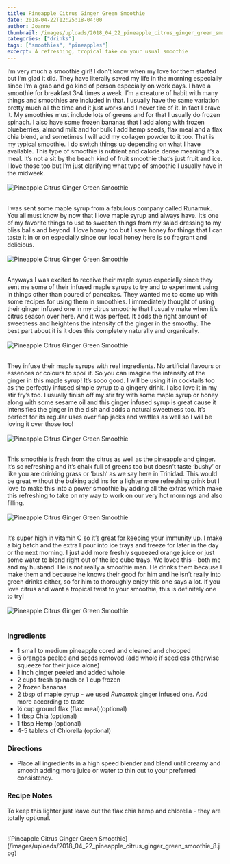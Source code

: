 ```yaml
---
title: Pineapple Citrus Ginger Green Smoothie
date: 2018-04-22T12:25:18-04:00
author: Joanne
thumbnail: /images/uploads/2018_04_22_pineapple_citrus_ginger_green_smoothie_1.jpg
categories: ["drinks"]
tags: ["smoothies", "pineapples"]
excerpt: A refreshing, tropical take on your usual smoothie
---
```


I’m very much a smoothie girl! I don’t know when my love for them started but I’m glad it did. They have literally saved my life in the morning especially since I’m a grab and go kind of person especially on work days. I have a smoothie for breakfast 3-4 times a week. I’m a creature of habit with many things and smoothies are included in that. I usually have the same variation pretty much all the time and it just works and I never tire of it. In fact I crave it. My smoothies must include lots of greens and for that I usually do frozen spinach.  I also have some frozen bananas that I add along with frozen blueberries, almond milk and for bulk I add hemp seeds, flax meal and a flax chia blend, and sometimes I will add my collagen powder to it too. That is my typical smoothie. I do switch things up depending on what I have available. This type of smoothie is nutrient and calorie dense meaning it’s a meal. It’s not a sit by the beach kind of fruit smoothie that’s just fruit and ice. I love those too but I’m just clarifying what type of smoothie I usually have in the midweek. 
</br>
</br>
![Pineapple Citrus Ginger Green Smoothie](/images/uploads/2018_04_22_pineapple_citrus_ginger_green_smoothie_2.jpg)
</br>
</br>

I was sent some maple syrup from a fabulous company called Runamuk. You all must know by now that I love maple syrup and always have. It’s one of my favorite things to use to sweeten things from my salad dressing to my bliss balls and beyond. I love honey too but I save honey for things that I can taste it in or on especially since our local honey here is so fragrant and delicious.
</br>
</br>
![Pineapple Citrus Ginger Green Smoothie](/images/uploads/2018_04_22_pineapple_citrus_ginger_green_smoothie_3.jpg)
</br>
</br>

Anyways I was excited to receive their maple syrup especially since they sent me some of their infused maple syrups to try and to experiment using in things other than poured of pancakes. They wanted me to come up with some recipes for using them in smoothies. I immediately thought of using their ginger infused one in my citrus smoothie that I usually make when it’s citrus season over here. And it was perfect. It adds the right amount of sweetness and heightens the intensity of the ginger in the smoothy. The best part about it is it does this completely naturally and organically.
</br>
</br>
![Pineapple Citrus Ginger Green Smoothie](/images/uploads/2018_04_22_pineapple_citrus_ginger_green_smoothie_4.jpg)
</br>
</br>

They infuse their maple syrups with real ingredients. No artificial flavours or essences or colours to spoil it. So you can imagine the intensity of the ginger in this maple syrup! It’s sooo good. I will be using it in cocktails too as the perfectly infused simple syrup to a gingery drink.  I also love it in my stir fry’s too. I usually finish off my stir fry with some maple syrup or honey along with some sesame oil and this ginger infused syrup is great cause it intensifies the ginger in the dish and adds a natural sweetness too. It’s perfect for its regular uses over flap jacks and waffles as well so I will be loving it over those too!
</br>
</br>
![Pineapple Citrus Ginger Green Smoothie](/images/uploads/2018_04_22_pineapple_citrus_ginger_green_smoothie_5.jpg)
</br>
</br>

This smoothie is fresh from the citrus as well as the pineapple and ginger. It’s so refreshing and it’s chalk full of greens too but doesn’t taste ‘bushy’ or like you are drinking grass or ‘bush’ as we say here in Trinidad. This would be great without the bulking add ins for a lighter more refreshing drink but I love to make this into a power smoothie by adding all the extras which make this refreshing to take on my way to work on our very hot mornings and also filling.
</br>
</br>
![Pineapple Citrus Ginger Green Smoothie](/images/uploads/2018_04_22_pineapple_citrus_ginger_green_smoothie_6.jpg)
</br>
</br>

It’s super high in vitamin C so it’s great for keeping your immunity up. I make a big batch and the extra I pour into ice trays and freeze for later in the day or the next morning. I just add more freshly squeezed orange juice or just some water to blend right out of the ice cube trays. We loved this - both me and my husband. He is not really a smoothie man. He drinks them because I make them and because he knows their good for him and he isn’t really into green drinks either, so for him to thoroughly enjoy this one says a lot. If you love citrus and want a tropical twist to your smoothie, this is definitely one to try!
</br>
</br>
![Pineapple Citrus Ginger Green Smoothie](/images/uploads/2018_04_22_pineapple_citrus_ginger_green_smoothie_7.jpg)
</br>
</br>

### Ingredients 

* 1 small to medium pineapple cored and cleaned and chopped 
* 6 oranges peeled and seeds removed (add whole if seedless otherwise squeeze for their juice alone) 
* 1 inch ginger peeled and added whole 
* 2 cups fresh spinach or 1 cup frozen
* 2 frozen bananas 
* 2 tbsp of maple syrup - we used _Runamok_ ginger infused one. Add more according to taste 
* &frac14; cup ground flax (flax meal)(optional)
* 1 tbsp Chia (optional)
* 1 tbsp Hemp (optional)
* 4-5 tablets of Chlorella (optional) 

### Directions 

* Place all ingredients in a high speed blender and blend until creamy and smooth adding more juice or water to thin out to your preferred consistency. 

### Recipe Notes
To keep this lighter just leave out the flax chia hemp and chlorella - they are totally optional. 

</br>
![Pineapple Citrus Ginger Green Smoothie](/images/uploads/2018_04_22_pineapple_citrus_ginger_green_smoothie_8.jpg)
